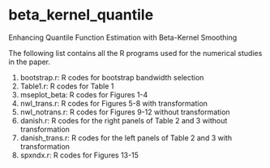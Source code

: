 # beta_kernel_quantile
Enhancing Quantile Function Estimation with Beta-Kernel Smoothing


The following list contains all the R programs used for the numerical studies in the paper.

1. bootstrap.r:    R codes for bootstrap bandwidth selection
2. Table1.r:       R codes for Table 1
3. mseplot_beta:   R codes for Figures 1-4 
4. nwl_trans.r:    R codes for Figures 5-8 with transformation
5. nwl_notrans.r:  R codes for Figures 9-12 without transformation
6. danish.r:       R codes for the right panels of Table 2 and 3 without transformation
7. danish_trans.r: R codes for the left panels of Table 2 and 3 with transformation 
8. spxndx.r:       R codes for Figures 13-15
